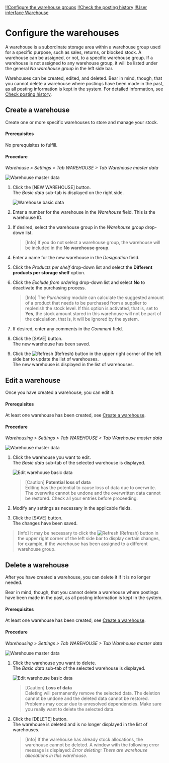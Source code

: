 [!!Configure the warehouse groups](./01_ConfigureWarehouseGroups.md)
[!!Check the posting history](../Operation/03_CheckPostingHistory.md)
[!!User interface Warehouse](../UserInterface/03a_Warehouse.md)

# Configure the warehouses

A warehouse is a subordinate storage area within a warehouse group used for a specific purpose, such as sales, returns, or blocked stock. A warehouse can be assigned, or not, to a specific warehouse group. If a warehouse is not assigned to any warehouse group, it will be listed under the general *No warehouse group* in the left side bar. 

Warehouses can be created, edited, and deleted. Bear in mind, though, that you cannot delete a warehouse where postings have been made in the past, as all posting information is kept in the system. For detailed information, see [Check posting history](../Operation/03_CheckPostingHistory.md).



## Create a warehouse

Create one or more specific warehouses to store and manage your stock.

#### Prerequisites

No prerequisites to fulfill.

#### Procedure

*Warehouse > Settings > Tab WAREHOUSE > Tab Warehouse master data*

![Warehouse master data](../../Assets/Screenshots/RetailSuiteWarehousing/Settings/Warehouse/WarehouseMasterData/WarehouseMasterData.png "[Warehouse master data]")

1. Click the [NEW WAREHOUSE] button.   
    The *Basic data* sub-tab is displayed on the right side.

     ![Warehouse basic data](../../Assets/Screenshots/RetailSuiteWarehousing/Settings/Warehouse/WarehouseMasterData/WarehouseBasicData.png "[Warehouse basic data]")

2. Enter a number for the warehouse in the *Warehouse* field. This is the warehouse ID.

3. If desired, select the warehouse group in the *Warehouse group* drop-down list.  
    
    > [Info] If you do not select a warehouse group, the warehouse will be included in the **No warehouse group**.

4. Enter a name for the new warehouse in the *Designation* field.

5. Click the *Products per shelf* drop-down list and select the **Different products per storage shelf** option.  
        
[comment]: <> (One product per storage shelf ignorieren; aktuell bei keinem Kunden benutzt und und Probleme beim Anlegen der Lagerfächer. Warehouse planning can be ignored, as it is no longer developed and has no effect.)

6. Click the *Exclude from ordering* drop-down list and select **No** to deactivate the purchasing process.

    > [Info] The *Purchasing* module can calculate the suggested amount of a product that needs to be purchased from a supplier to replenish the stock level. If this option is activated, that is, set to **Yes**, the stock amount stored in this warehouse will not be part of the calculation, that is, it will be ignored by the system.

7. If desired, enter any comments in the *Comment* field.

8. Click the [SAVE] button.  
    The new warehouse has been saved.
    
9. Click the ![Refresh](../../Assets/Icons/Refresh01.png "[Refresh Icon]") (Refresh) button in the upper right corner of the left side bar to update the list of warehouses.   
    The new warehouse is displayed in the list of warehouses.



## Edit a warehouse

Once you have created a warehouse, you can edit it. 

#### Prerequisites

At least one warehouse has been created, see [Create a warehouse](#create-a-warehouse).

#### Procedure

*Warehousing > Settings > Tab WAREHOUSE > Tab Warehouse master data*

![Warehouse master data](../../Assets/Screenshots/RetailSuiteWarehousing/Settings/Warehouse/WarehouseMasterData/WarehouseMasterData.png "[Warehouse master data]")

1. Click the warehouse you want to edit.  
    The *Basic data* sub-tab of the selected warehouse is displayed.

    ![Edit warehouse basic data](../../Assets/Screenshots/RetailSuiteWarehousing/Settings/Warehouse/WarehouseMasterData/EditWarehouseBasicData.png "[Edit warehouse basic data]")

    > [Caution] **Potential loss of data**   
    Editing has the potential to cause loss of data due to overwrite. The overwrite cannot be undone and the overwritten data cannot be restored. Check all your entries before proceeding.

2. Modify any settings as necessary in the applicable fields.  

3. Click the [SAVE] button.  
    The changes have been saved.

 > [Info] It may be necessary to click the ![Refresh](../../Assets/Icons/Refresh01.png "[Refresh Icon]") (Refresh) button in the upper right corner of the left side bar to display certain changes, for example, if the warehouse has been assigned to a different warehouse group.   
    


## Delete a warehouse

After you have created a warehouse, you can delete it if it is no longer needed. 

Bear in mind, though, that you cannot delete a warehouse where postings have been made in the past, as all posting information is kept in the system.

#### Prerequisites

At least one warehouse has been created, see [Create a warehouse](#create-a-warehouse).

#### Procedure

*Warehousing > Settings > Tab WAREHOUSE > Tab Warehouse master data*

![Warehouse master data](../../Assets/Screenshots/RetailSuiteWarehousing/Settings/Warehouse/WarehouseMasterData/WarehouseMasterData.png "[Warehouse master data]")

1. Click the warehouse you want to delete.  
    The *Basic data* sub-tab of the selected warehouse is displayed.

    ![Edit warehouse basic data](../../Assets/Screenshots/RetailSuiteWarehousing/Settings/Warehouse/WarehouseMasterData/EditWarehouseBasicData.png "[Edit warehouse basic data]")

    > [Caution] **Loss of data**  
        Deleting will permanently remove the selected data. The deletion cannot be undone and the deleted data cannot be restored. Problems may occur due to unresolved dependencies. Make sure you really want to delete the selected data.

2. Click the [DELETE] button.  
    The warehouse is deleted and is no longer displayed in the list of warehouses.
    
    > [Info] If the warehouse has already stock allocations, the warehouse cannot be deleted. A window with the following error message is displayed: *Error deleting: There are warehouse allocations in this warehouse.* 

[comment]: <> (Evtl. in Prerequisites, also Delete geht nicht, wenn es stock allocations und Buchungen schon gemacht wurden.)